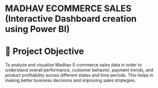 # MADHAV ECOMMERCE SALES (Interactive Dashboard creation using Power BI)

# 🎯 Project Objective
To analyze and visualize Madhav E-commerce sales data in order to understand overall performance, customer behavior, payment trends, and product profitability across different states and time periods. This helps in making better business decisions and improving sales strategies.
